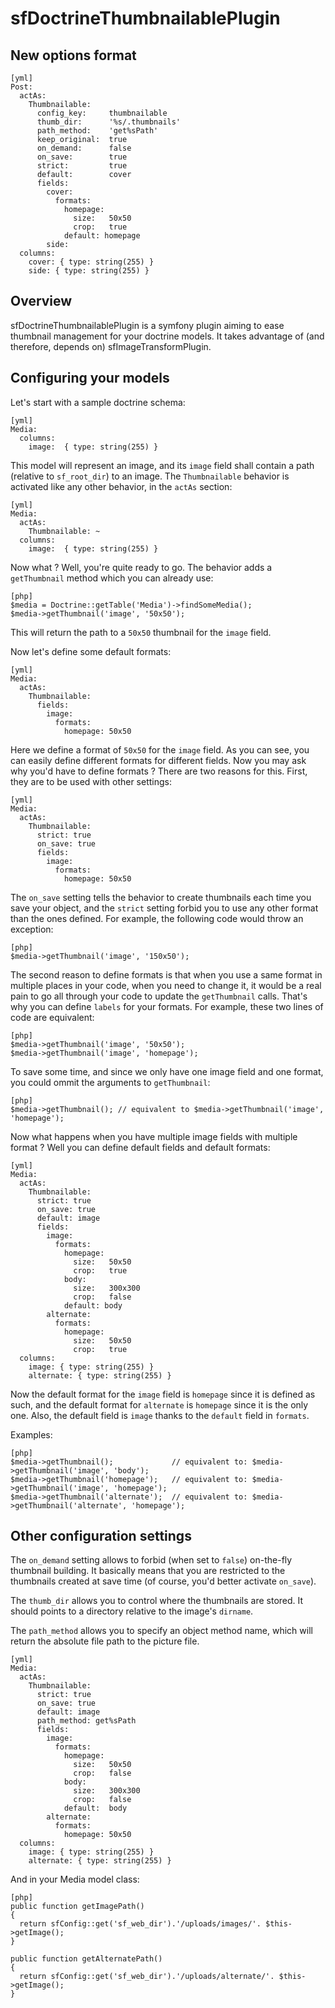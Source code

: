 sfDoctrineThumbnailablePlugin
=============================

New options format
------------------

    [yml]
    Post:
      actAs:
        Thumbnailable:
          config_key:     thumbnailable
          thumb_dir:      '%s/.thumbnails'
          path_method:    'get%sPath'
          keep_original:  true
          on_demand:      false
          on_save:        true
          strict:         true
          default:        cover
          fields:
            cover:
              formats:
                homepage:
                  size:   50x50
                  crop:   true
                default: homepage
            side:
      columns:
        cover: { type: string(255) }
        side: { type: string(255) }


Overview
--------
sfDoctrineThumbnailablePlugin is a symfony plugin aiming to ease thumbnail
management for your doctrine models. It takes advantage of (and therefore,
depends on) sfImageTransformPlugin.

Configuring your models
-----------------------

Let's start with a sample doctrine schema:

    [yml]
    Media:
      columns:
        image:  { type: string(255) }

This model will represent an image, and its ``image`` field shall contain a path (relative to ``sf_root_dir``) to an image. The ``Thumbnailable`` behavior is activated like any other behavior, in the ``actAs`` section:

    [yml]
    Media:
      actAs:
        Thumbnailable: ~
      columns:
        image:  { type: string(255) }

Now what ? Well, you're quite ready to go. The behavior adds a ``getThumbnail``
method which you can already use:

    [php]
    $media = Doctrine::getTable('Media')->findSomeMedia();
    $media->getThumbnail('image', '50x50');

This will return the path to a ``50x50`` thumbnail for the ``image`` field.

Now let's define some default formats:

    [yml]
    Media:
      actAs:
        Thumbnailable:
          fields:
            image:
              formats:
                homepage: 50x50

Here we define a format of ``50x50`` for the ``image`` field. As you can see,
you can easily define different formats for different fields. Now you may ask
why you'd have to define formats ? There are two reasons for this. First, they
are to be used with other settings:

    [yml]
    Media:
      actAs:
        Thumbnailable:
          strict: true
          on_save: true
          fields:
            image:
              formats:
                homepage: 50x50

The ``on_save`` setting tells the behavior to create thumbnails each time you
save your object, and the ``strict`` setting forbid you to use any other format
than the ones defined. For example, the following code would throw an
exception:

    [php]
    $media->getThumbnail('image', '150x50');

The second reason to define formats is that when you use a same format in
multiple places in your code, when you need to change it, it would be a real
pain to go all through your code to update the ``getThumbnail`` calls. That's
why you can define ``labels`` for your formats. For example, these two lines of
code are equivalent:

    [php]
    $media->getThumbnail('image', '50x50');
    $media->getThumbnail('image', 'homepage');

To save some time, and since we only have one image field and one format, you
could ommit the arguments to ``getThumbnail``:

    [php]
    $media->getThumbnail(); // equivalent to $media->getThumbnail('image', 'homepage');

Now what happens when you have multiple image fields with multiple format ?
Well you can define default fields and default formats:

    [yml]
    Media:
      actAs:
        Thumbnailable:
          strict: true
          on_save: true
          default: image
          fields:
            image:
              formats:
                homepage:
                  size:   50x50
                  crop:   true
                body:
                  size:   300x300
                  crop:   false
                default: body
            alternate:
              formats:
                homepage:
                  size:   50x50
                  crop:   true
      columns:
        image: { type: string(255) }
        alternate: { type: string(255) }

Now the default format for the ``image`` field is ``homepage`` since it is
defined as such, and the default format for ``alternate`` is ``homepage`` since
it is the only one. Also, the default field is ``image`` thanks to the
``default`` field in ``formats``.

Examples:

    [php]
    $media->getThumbnail();             // equivalent to: $media->getThumbnail('image', 'body');
    $media->getThumbnail('homepage');   // equivalent to: $media->getThumbnail('image', 'homepage');
    $media->getThumbnail('alternate');  // equivalent to: $media->getThumbnail('alternate', 'homepage');

Other configuration settings
----------------------------

The ``on_demand`` setting allows to forbid (when set to ``false``) on-the-fly
thumbnail building. It basically means that you are restricted to the
thumbnails created at save time (of course, you'd better activate ``on_save``).

The ``thumb_dir`` allows you to control where the thumbnails are stored. It
should points to a directory relative to the image's ``dirname``.

The ``path_method`` allows you to specify an object method name, which will return the 
absolute file path to the picture file.

    [yml]
    Media:
      actAs:
        Thumbnailable:
          strict: true
          on_save: true
          default: image
          path_method: get%sPath
          fields:
            image:
              formats:
                homepage:
                  size:   50x50
                  crop:   false
                body:
                  size:   300x300
                  crop:   false
                default:  body
            alternate:
              formats:
                homepage: 50x50
      columns:
        image: { type: string(255) }
        alternate: { type: string(255) }

And in your Media model class:

    [php]
    public function getImagePath()
    {
      return sfConfig::get('sf_web_dir').'/uploads/images/'. $this->getImage();
    }
    
    public function getAlternatePath()
    {
      return sfConfig::get('sf_web_dir').'/uploads/alternate/'. $this->getImage();
    }
